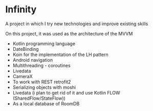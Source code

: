 # Infinity
A project in which I try new technologies and improve existing skills


On this project, it was used as the architecture of the MVVM
- Kotlin programming language
- DateBinding
- Koin for the implementation of the LH pattern
- Android navigation
- Multithreading - coroutines
- Livedata
- CameraX
- To work with REST retrofit2
- Serializing objects with moshi
- Livedata (i plan to get rid of it and use Kotlin FLOW (SharedFlow/StateFlow))
- As a local database of RoomDB